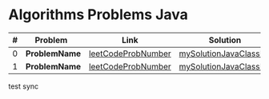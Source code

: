 # Algorithms Problems Java

| # | Problem  | Link | Solution |
|---|-------------------------------------------------|-------|-----------------------------------------------------------------------------------------------------|
| 0 | <b>ProblemName</b>  <br>             | [leetCodeProbNumber](https://github.com/midNight-jam/hyperLC/blob/master/src/darkRealm/IslandPerimeter.java)| [mySolutionJavaClassUrl](https://github.com/kj-grogu/Data_Structures_Algorithms_Java/<problemName>.java)|
| 1 | <b>ProblemName</b>  <br>             | [leetCodeProbNumber](https://github.com/midNight-jam/hyperLC/blob/master/src/darkRealm/ReshapeMatrix.java)| [mySolutionJavaClassUrl](https://github.com/kj-grogu/Data_Structures_Algorithms_Java/<problemName>.java)|
test sync
